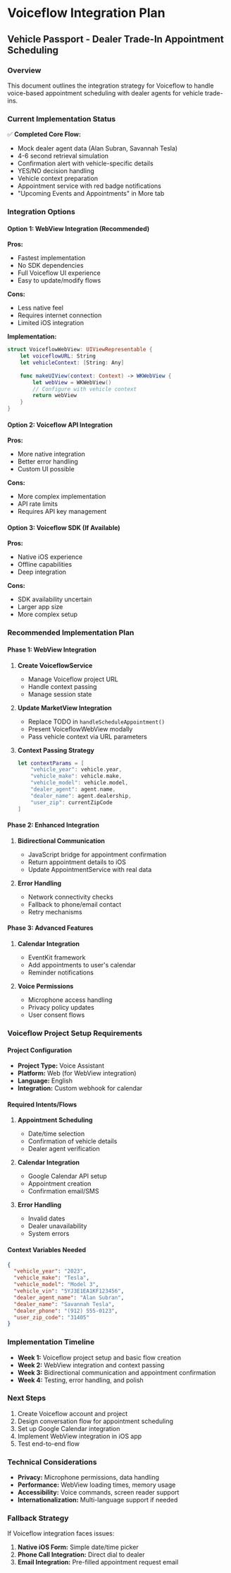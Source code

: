 # Voiceflow Integration Plan
## Vehicle Passport - Dealer Trade-In Appointment Scheduling

### Overview
This document outlines the integration strategy for Voiceflow to handle voice-based appointment scheduling with dealer agents for vehicle trade-ins.

### Current Implementation Status
✅ **Completed Core Flow:**
- Mock dealer agent data (Alan Subran, Savannah Tesla)
- 4-6 second retrieval simulation
- Confirmation alert with vehicle-specific details
- YES/NO decision handling
- Vehicle context preparation
- Appointment service with red badge notifications
- "Upcoming Events and Appointments" in More tab

### Integration Options

#### Option 1: WebView Integration (Recommended)
**Pros:**
- Fastest implementation
- No SDK dependencies
- Full Voiceflow UI experience
- Easy to update/modify flows

**Cons:**
- Less native feel
- Requires internet connection
- Limited iOS integration

**Implementation:**
```swift
struct VoiceflowWebView: UIViewRepresentable {
    let voiceflowURL: String
    let vehicleContext: [String: Any]
    
    func makeUIView(context: Context) -> WKWebView {
        let webView = WKWebView()
        // Configure with vehicle context
        return webView
    }
}
```

#### Option 2: Voiceflow API Integration
**Pros:**
- More native integration
- Better error handling
- Custom UI possible

**Cons:**
- More complex implementation
- API rate limits
- Requires API key management

#### Option 3: Voiceflow SDK (If Available)
**Pros:**
- Native iOS experience
- Offline capabilities
- Deep integration

**Cons:**
- SDK availability uncertain
- Larger app size
- More complex setup

### Recommended Implementation Plan

#### Phase 1: WebView Integration
1. **Create VoiceflowService**
   - Manage Voiceflow project URL
   - Handle context passing
   - Manage session state

2. **Update MarketView Integration**
   - Replace TODO in `handleScheduleAppointment()`
   - Present VoiceflowWebView modally
   - Pass vehicle context via URL parameters

3. **Context Passing Strategy**
   ```swift
   let contextParams = [
       "vehicle_year": vehicle.year,
       "vehicle_make": vehicle.make,
       "vehicle_model": vehicle.model,
       "dealer_agent": agent.name,
       "dealer_name": agent.dealership,
       "user_zip": currentZipCode
   ]
   ```

#### Phase 2: Enhanced Integration
1. **Bidirectional Communication**
   - JavaScript bridge for appointment confirmation
   - Return appointment details to iOS
   - Update AppointmentService with real data

2. **Error Handling**
   - Network connectivity checks
   - Fallback to phone/email contact
   - Retry mechanisms

#### Phase 3: Advanced Features
1. **Calendar Integration**
   - EventKit framework
   - Add appointments to user's calendar
   - Reminder notifications

2. **Voice Permissions**
   - Microphone access handling
   - Privacy policy updates
   - User consent flows

### Voiceflow Project Setup Requirements

#### Project Configuration
- **Project Type:** Voice Assistant
- **Platform:** Web (for WebView integration)
- **Language:** English
- **Integration:** Custom webhook for calendar

#### Required Intents/Flows
1. **Appointment Scheduling**
   - Date/time selection
   - Confirmation of vehicle details
   - Dealer agent verification

2. **Calendar Integration**
   - Google Calendar API setup
   - Appointment creation
   - Confirmation email/SMS

3. **Error Handling**
   - Invalid dates
   - Dealer unavailability
   - System errors

#### Context Variables Needed
```json
{
  "vehicle_year": "2023",
  "vehicle_make": "Tesla",
  "vehicle_model": "Model 3",
  "vehicle_vin": "5YJ3E1EA1KF123456",
  "dealer_agent_name": "Alan Subran",
  "dealer_name": "Savannah Tesla",
  "dealer_phone": "(912) 555-0123",
  "user_zip_code": "31405"
}
```

### Implementation Timeline
- **Week 1:** Voiceflow project setup and basic flow creation
- **Week 2:** WebView integration and context passing
- **Week 3:** Bidirectional communication and appointment confirmation
- **Week 4:** Testing, error handling, and polish

### Next Steps
1. Create Voiceflow account and project
2. Design conversation flow for appointment scheduling
3. Set up Google Calendar integration
4. Implement WebView integration in iOS app
5. Test end-to-end flow

### Technical Considerations
- **Privacy:** Microphone permissions, data handling
- **Performance:** WebView loading times, memory usage
- **Accessibility:** Voice commands, screen reader support
- **Internationalization:** Multi-language support if needed

### Fallback Strategy
If Voiceflow integration faces issues:
1. **Native iOS Form:** Simple date/time picker
2. **Phone Call Integration:** Direct dial to dealer
3. **Email Integration:** Pre-filled appointment request email
